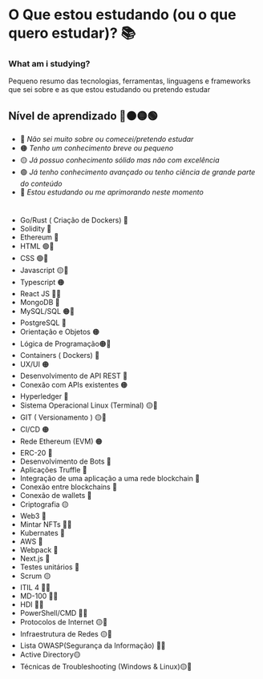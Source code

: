 # O Que estou estudando (ou o que quero estudar)? 📚
### What am i studying?
Pequeno resumo das tecnologias, ferramentas, linguagens e frameworks que sei sobre e as que estou estudando ou pretendo estudar
## Nível de aprendizado 🔴🟠🟡🟢

- 🔴 *Não sei muito sobre ou comecei/pretendo estudar*
- 🟠 *Tenho um conhecimento breve ou pequeno* 
- 🟡 *Já possuo conhecimento sólido mas não com excelência* 
- 🟢 *Já tenho conhecimento avançado ou tenho ciência de grande parte do conteúdo*
- 📝 *Estou estudando ou me aprimorando neste momento*
#
- Go/Rust ( Criação de Dockers) 🔴
- Solidity 🔴
- Ethereum 🔴
- HTML 🟢📝
- CSS 🟢📝
- Javascript  🟡📝
- Typescript 🟠
- React JS 🔴📝
- MongoDB 🔴
- MySQL/SQL 🟠📝
- PostgreSQL 🔴
- Orientação e Objetos 🟠
- Lógica de Programação🟠📝
- Containers ( Dockers) 🔴
- UX/UI 🟠
- Desenvolvimento de API REST 🔴
- Conexão com APIs existentes 🟠
- Hyperledger 🔴
- Sistema Operacional Linux (Terminal) 🟡📝
- GIT ( Versionamento ) 🟡📝
- CI/CD 🟠
- Rede Ethereum (EVM) 🟠
- ERC-20 🔴
- Desenvolvimento de Bots 🔴
- Aplicações Truffle 🔴
- Integração de uma aplicação a uma rede blockchain 🔴
- Conexão entre blockchains 🔴
- Conexão de wallets 🔴
- Criptografia 🟡
- Web3 🔴
- Mintar NFTs 🔴📝
- Kubernates 🔴
- AWS 🔴
- Webpack 🔴
- Next.js 🔴
- Testes unitários 🔴
- Scrum 🟡
- ITIL 4 🔴📝
- MD-100 🔴📝
- HDI 🔴📝
- PowerShell/CMD 🔴📝
- Protocolos de Internet 🟡📝
- Infraestrutura de Redes 🟡📝
- Lista OWASP(Segurança da Informação) 🔴📝
- Active Directory🟡
- Técnicas de Troubleshooting (Windows & Linux)🟡📝
